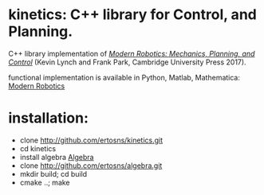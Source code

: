 # kinetics: C++ library for Control, and Planning.


C++ library implementation of [_Modern Robotics: Mechanics, Planning, and Control_](https://modernrobotics.org) (Kevin Lynch and Frank Park, Cambridge University Press 2017).

functional implementation is available in Python, Matlab, Mathematica: [ Modern Robotics ](https://github.com/NxRLab/ModernRobotics/)

# installation:
- clone http://github.com/ertosns/kinetics.git
- cd kinetics
- install algebra [Algebra](http://github.com/ertosns/algebra.git)
- clone http://github.com/ertosns/algebra.git
- mkdir build; cd build
- cmake ..; make
